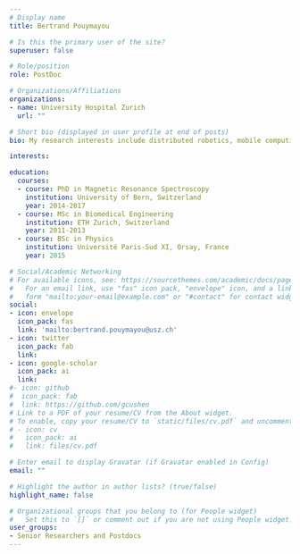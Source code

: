 ```yaml
---
# Display name
title: Bertrand Pouymayou

# Is this the primary user of the site?
superuser: false

# Role/position
role: PostDoc

# Organizations/Affiliations
organizations:
- name: University Hospital Zurich
  url: ""

# Short bio (displayed in user profile at end of posts)
bio: My research interests include distributed robotics, mobile computing and programmable matter.

interests:

education:
  courses:
  - course: PhD in Magnetic Resonance Spectroscopy
    institution: University of Bern, Switzerland
    year: 2014-2017
  - course: MSc in Biomedical Engineering 
    institution: ETH Zurich, Switzerland
    year: 2011-2013
  - course: BSc in Physics
    institution: Université Paris-Sud XI, Orsay, France
    year: 2015

# Social/Academic Networking
# For available icons, see: https://sourcethemes.com/academic/docs/page-builder/#icons
#   For an email link, use "fas" icon pack, "envelope" icon, and a link in the
#   form "mailto:your-email@example.com" or "#contact" for contact widget.
social:
- icon: envelope
  icon_pack: fas
  link: 'mailto:bertrand.pouymayou@usz.ch'
- icon: twitter
  icon_pack: fab
  link: 
- icon: google-scholar
  icon_pack: ai
  link: 
#- icon: github
#  icon_pack: fab
#  link: https://github.com/gcushen
# Link to a PDF of your resume/CV from the About widget.
# To enable, copy your resume/CV to `static/files/cv.pdf` and uncomment the lines below.
# - icon: cv
#   icon_pack: ai
#   link: files/cv.pdf

# Enter email to display Gravatar (if Gravatar enabled in Config)
email: ""

# Highlight the author in author lists? (true/false)
highlight_name: false

# Organizational groups that you belong to (for People widget)
#   Set this to `[]` or comment out if you are not using People widget.
user_groups:
- Senior Researchers and Postdocs
---
```



